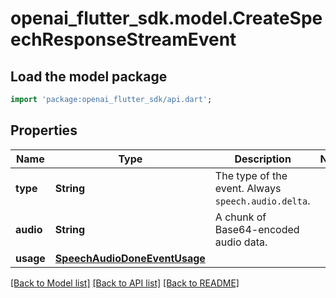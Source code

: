 # openai_flutter_sdk.model.CreateSpeechResponseStreamEvent

## Load the model package
```dart
import 'package:openai_flutter_sdk/api.dart';
```

## Properties
Name | Type | Description | Notes
------------ | ------------- | ------------- | -------------
**type** | **String** | The type of the event. Always `speech.audio.delta`.  | 
**audio** | **String** | A chunk of Base64-encoded audio data.  | 
**usage** | [**SpeechAudioDoneEventUsage**](SpeechAudioDoneEventUsage.md) |  | 

[[Back to Model list]](../README.md#documentation-for-models) [[Back to API list]](../README.md#documentation-for-api-endpoints) [[Back to README]](../README.md)


